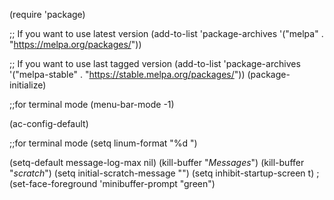 (require 'package)

;; If you want to use latest version
(add-to-list 'package-archives '("melpa" . "https://melpa.org/packages/"))

;; If you want to use last tagged version
(add-to-list 'package-archives '("melpa-stable" . "https://stable.melpa.org/packages/"))
(package-initialize)

;;for terminal mode
(menu-bar-mode -1) 

(ac-config-default)

;;for terminal mode
(setq linum-format "%d ")


(setq-default message-log-max nil)
(kill-buffer "*Messages*")
(kill-buffer "*scratch*")
(setq initial-scratch-message "")
(setq inhibit-startup-screen t)
;(set-face-foreground 'minibuffer-prompt "green")
